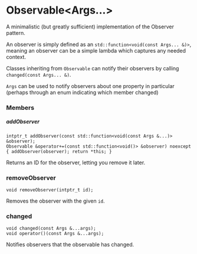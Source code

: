 # Observable<Args...>

A minimalistic (but greatly sufficient) implementation of the Observer pattern.

An observer is simply defined as an `std::function<void(const Args... &)>`, meaning an observer can be a simple lambda which captures any needed context.

Classes inheriting from `Observable` can notify their observers by calling `changed(const Args... &)`.

`Args` can be used to notify observers about one property in particular (perhaps through an enum indicating which member changed)

### Members

##### addObserver
```
intptr_t addObserver(const std::function<void(const Args &...)> &observer);
Observable &operator+=(const std::function<void()> &observer) noexcept { addObserver(observer); return *this; }
```
Returns an ID for the observer, letting you remove it later.

### removeObserver
```
void removeObserver(intptr_t id);
```
Removes the observer with the given `id`.

### changed
```
void changed(const Args &...args);
void operator()(const Args &...args);
```
Notifies observers that the observable has changed.
